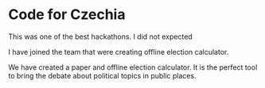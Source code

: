 # Code for Czechia

<!--date:2018-05-25--2018-05-27-->


This was one of the best hackathons. I did not expected



I have joined the team that were creating offline election calculator.




We have created a paper and offline election calculator. It is the perfect tool to bring the debate about political topics in public places.
